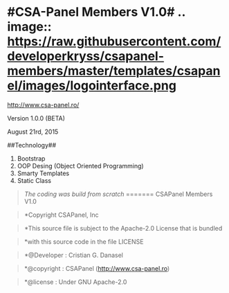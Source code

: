 #CSA-Panel Members V1.0#
.. image:: https://raw.githubusercontent.com/developerkryss/csapanel-members/master/templates/csapanel/images/logointerface.png
===================================================================

http://www.csa-panel.ro/

Version 1.0.0 (BETA)

August 21rd, 2015

##Technology##

 1. Bootstrap
 2. OOP Desing (Object Oriented Programming)
 3. Smarty Templates
 4. Static Class

> *The coding was build from scratch*
=======
CSAPanel Members V1.0

> *Copyright CSAPanel, Inc

> *This source file is subject to the Apache-2.0 License that is bundled

> *with this source code in the file LICENSE

> *@Developer : Cristian G. Danasel

> *@copyright : CSAPanel (http://www.csa-panel.ro)

> *@license : Under GNU Apache-2.0